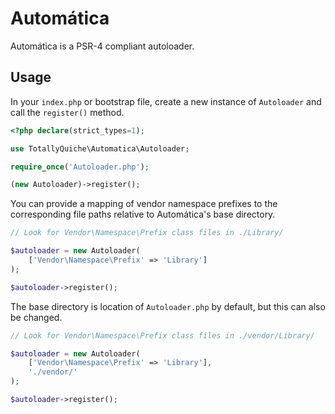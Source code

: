 # Automática
Automática is a PSR-4 compliant autoloader.

## Usage

In your `index.php` or bootstrap file, create a new instance of `Autoloader` and
call the `register()` method.

```php
<?php declare(strict_types=1);

use TotallyQuiche\Automatica\Autoloader;

require_once('Autoloader.php');

(new Autoloader)->register();
```

You can provide a mapping of vendor namespace prefixes to the corresponding file
paths relative to Automática's base directory.

```php
// Look for Vendor\Namespace\Prefix class files in ./Library/

$autoloader = new Autoloader(
    ['Vendor\Namespace\Prefix' => 'Library']
);

$autoloader->register();
```

The base directory is location of `Autoloader.php` by default, but this can also
be changed.

```php
// Look for Vendor\Namespace\Prefix class files in ./vendor/Library/

$autoloader = new Autoloader(
    ['Vendor\Namespace\Prefix' => 'Library'],
    './vendor/'
);

$autoloader->register();
```